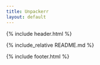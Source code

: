 ```yaml
---
title: Unpackerr
layout: default
---
```


{% include header.html %}

{% include_relative README.md %}

{% include footer.html %}
